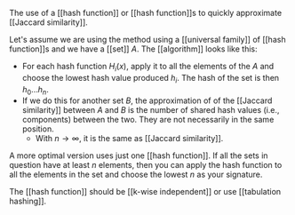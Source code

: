 The use of a [[hash function]] or [[hash function]]s to quickly approximate [[Jaccard similarity]].

Let's assume we are using the method using a [[universal family]] of [[hash function]]s and we have a [[set]] $A$. The [[algorithm]] looks like this:
* For each hash function $H_i(x)$, apply it to all the elements of the $A$ and choose the lowest hash value produced $h_i$. The hash of the set is then $h_0\dots h_n$.
* If we do this for another set $B$,  the approximation of of the [[Jaccard similarity]] between $A$ and $B$ is the number of shared hash values (i.e., components) between the two. They are not necessarily in the same position.
	* With $n \rightarrow \infty$, it is the same as [[Jaccard similarity]]. 

A more optimal version uses just one [[hash function]]. If all the sets in question have at least $n$ elements, then you can apply the hash function to all the elements in the set and choose the lowest $n$ as your signature.

The [[hash function]] should be [[k-wise independent]] or use [[tabulation hashing]].